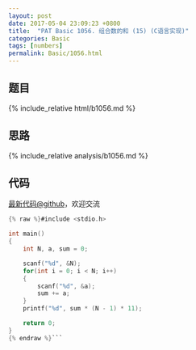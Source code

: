 ```yaml
---
layout: post
date: 2017-05-04 23:09:23 +0800
title:  "PAT Basic 1056. 组合数的和 (15) (C语言实现)"
categories: Basic
tags: [numbers]
permalink: Basic/1056.html
---
```


## 题目

{% include_relative html/b1056.md %}

## 思路

{% include_relative analysis/b1056.md %}
## 代码

[最新代码@github](https://github.com/OliverLew/PAT/blob/master/PATBasic/1056.c)，欢迎交流
```c
{% raw %}#include <stdio.h>

int main()
{
    int N, a, sum = 0;

    scanf("%d", &N);
    for(int i = 0; i < N; i++)
    {
        scanf("%d", &a);
        sum += a;
    }
    printf("%d", sum * (N - 1) * 11);

    return 0;
}
{% endraw %}```